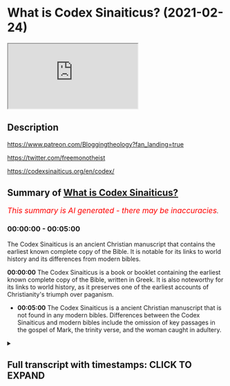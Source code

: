 # What is Codex Sinaiticus? (2021-02-24)

<iframe loading='lazy' allow='autoplay' src='https://www.youtube.com/embed/AWyVj0R2jhU'></iframe>

## Description

https://www.patreon.com/Bloggingtheology?fan_landing=true

https://twitter.com/freemonotheist

https://codexsinaiticus.org/en/codex/

## Summary of [What is Codex Sinaiticus?](https://www.youtube.com/watch?v=AWyVj0R2jhU)


*<span style="color:red; font-size:125%">This summary is AI generated - there may be inaccuracies</span>. [](/)*

### <a onclick="modifyYTiframeseektime('0')">00:00:00</a> - <a onclick="modifyYTiframeseektime('300')">00:05:00</a>

The Codex Sinaiticus is an ancient Christian manuscript that contains the earliest known complete copy of the Bible. It is notable for its links to world history and its differences from modern bibles.

**<a onclick="modifyYTiframeseektime('0')">00:00:00</a>** The Codex Sinaiticus is a book or booklet containing the earliest known complete copy of the Bible, written in Greek. It is also noteworthy for its links to world history, as it preserves one of the earliest accounts of Christianity's triumph over paganism.
* **<a onclick="modifyYTiframeseektime('300')">00:05:00</a>** The Codex Sinaiticus is a ancient Christian manuscript that is not found in any modern bibles. Differences between the Codex Sinaiticus and modern bibles include the omission of key passages in the gospel of Mark, the trinity verse, and the woman caught in adultery.

<details><summary><h2>Full transcript with timestamps: CLICK TO EXPAND</h2></summary>

<a onclick="modifyYTiframeseektime('1')">0:00:01</a> what is the codex sinaiticus  
<a onclick="modifyYTiframeseektime('3')">0:00:03</a> and why does it matter to us today i  
<a onclick="modifyYTiframeseektime('6')">0:00:06</a> think it matters  
<a onclick="modifyYTiframeseektime('7')">0:00:07</a> for two really important reasons which  
<a onclick="modifyYTiframeseektime('9')">0:00:09</a> i'll come to  
<a onclick="modifyYTiframeseektime('10')">0:00:10</a> shortly but firstly what is it what is  
<a onclick="modifyYTiframeseektime('13')">0:00:13</a> the codex sinaiticus  
<a onclick="modifyYTiframeseektime('15')">0:00:15</a> to answer that question i'm going to  
<a onclick="modifyYTiframeseektime('17')">0:00:17</a> read from  
<a onclick="modifyYTiframeseektime('18')">0:00:18</a> in a monastery library preserving codex  
<a onclick="modifyYTiframeseektime('20')">0:00:20</a> sinaiticus and the greek  
<a onclick="modifyYTiframeseektime('22')">0:00:22</a> written heritage this is a  
<a onclick="modifyYTiframeseektime('25')">0:00:25</a> book or booklet produced by the british  
<a onclick="modifyYTiframeseektime('27')">0:00:27</a> library  
<a onclick="modifyYTiframeseektime('28')">0:00:28</a> here in london about a mile and a half  
<a onclick="modifyYTiframeseektime('30')">0:00:30</a> from where i am sitting  
<a onclick="modifyYTiframeseektime('32')">0:00:32</a> and they house they store and preserve  
<a onclick="modifyYTiframeseektime('34')">0:00:34</a> the codex sinaiticus it's usually on  
<a onclick="modifyYTiframeseektime('36')">0:00:36</a> display i've seen it many times  
<a onclick="modifyYTiframeseektime('38')">0:00:38</a> unfortunately the moment it's closed  
<a onclick="modifyYTiframeseektime('40')">0:00:40</a> like so many other things  
<a onclick="modifyYTiframeseektime('42')">0:00:42</a> but i hope one day it'll be open and we  
<a onclick="modifyYTiframeseektime('43')">0:00:43</a> can see it again there is a website  
<a onclick="modifyYTiframeseektime('46')">0:00:46</a> dedicated to this text the codex  
<a onclick="modifyYTiframeseektime('48')">0:00:48</a> sinaiticus  
<a onclick="modifyYTiframeseektime('50')">0:00:50</a> produced by the british library and i'll  
<a onclick="modifyYTiframeseektime('51')">0:00:51</a> link to it in the description  
<a onclick="modifyYTiframeseektime('53')">0:00:53</a> below so firstly what is it well  
<a onclick="modifyYTiframeseektime('56')">0:00:56</a> the codex sinaiticus is a treasure  
<a onclick="modifyYTiframeseektime('59')">0:00:59</a> beyond price often described in  
<a onclick="modifyYTiframeseektime('62')">0:01:02</a> superlatives  
<a onclick="modifyYTiframeseektime('64')">0:01:04</a> this handwritten book is hard to  
<a onclick="modifyYTiframeseektime('67')">0:01:07</a> overestimate for its deep and continuing  
<a onclick="modifyYTiframeseektime('69')">0:01:09</a> significance  
<a onclick="modifyYTiframeseektime('71')">0:01:11</a> for many scholars it is the preeminent  
<a onclick="modifyYTiframeseektime('73')">0:01:13</a> christian bible  
<a onclick="modifyYTiframeseektime('75')">0:01:15</a> known to them as aleph that's the first  
<a onclick="modifyYTiframeseektime('77')">0:01:17</a> letter of the hebrew alphabet  
<a onclick="modifyYTiframeseektime('79')">0:01:19</a> or number one amongst christians  
<a onclick="modifyYTiframeseektime('82')">0:01:22</a> worldwide it is renowned for containing  
<a onclick="modifyYTiframeseektime('85')">0:01:25</a> the earliest complete copy of the bible  
<a onclick="modifyYTiframeseektime('88')">0:01:28</a> of the new testament so this is uh not  
<a onclick="modifyYTiframeseektime('91')">0:01:31</a> the original this is a  
<a onclick="modifyYTiframeseektime('92')">0:01:32</a> copy but it's the very very earliest  
<a onclick="modifyYTiframeseektime('94')">0:01:34</a> that we have  
<a onclick="modifyYTiframeseektime('96')">0:01:36</a> arguably it is also the earliest  
<a onclick="modifyYTiframeseektime('98')">0:01:38</a> christian  
<a onclick="modifyYTiframeseektime('99')">0:01:39</a> bible the ultimate antecedent of all  
<a onclick="modifyYTiframeseektime('102')">0:01:42</a> printed editions of the bible in  
<a onclick="modifyYTiframeseektime('105')">0:01:45</a> whatever language  
<a onclick="modifyYTiframeseektime('106')">0:01:46</a> anywhere in the world as one of the  
<a onclick="modifyYTiframeseektime('109')">0:01:49</a> earliest  
<a onclick="modifyYTiframeseektime('109')">0:01:49</a> luxury codices that's bound books  
<a onclick="modifyYTiframeseektime('113')">0:01:53</a> codices is plural for books codex is  
<a onclick="modifyYTiframeseektime('116')">0:01:56</a> singular  
<a onclick="modifyYTiframeseektime('117')">0:01:57</a> for book uh it's one of the earliest to  
<a onclick="modifyYTiframeseektime('119')">0:01:59</a> survive  
<a onclick="modifyYTiframeseektime('120')">0:02:00</a> from history in the ancient world the  
<a onclick="modifyYTiframeseektime('122')">0:02:02</a> codex  
<a onclick="modifyYTiframeseektime('123')">0:02:03</a> forms one of the most important  
<a onclick="modifyYTiframeseektime('125')">0:02:05</a> landmarks in the history  
<a onclick="modifyYTiframeseektime('127')">0:02:07</a> of the book what is more is pages offer  
<a onclick="modifyYTiframeseektime('130')">0:02:10</a> some of the most direct links with a  
<a onclick="modifyYTiframeseektime('133')">0:02:13</a> crucial turning point in world history  
<a onclick="modifyYTiframeseektime('135')">0:02:15</a> the triumph of the emperor constantine  
<a onclick="modifyYTiframeseektime('138')">0:02:18</a> the great  
<a onclick="modifyYTiframeseektime('139')">0:02:19</a> at the battle of the milvian bridge in  
<a onclick="modifyYTiframeseektime('141')">0:02:21</a> ad312  
<a onclick="modifyYTiframeseektime('143')">0:02:23</a> and the edict of milan in ad  
<a onclick="modifyYTiframeseektime('146')">0:02:26</a> 313 in which constantine formally  
<a onclick="modifyYTiframeseektime('149')">0:02:29</a> recognized christianity  
<a onclick="modifyYTiframeseektime('151')">0:02:31</a> and urged tolerance rather than  
<a onclick="modifyYTiframeseektime('153')">0:02:33</a> persecution of christians  
<a onclick="modifyYTiframeseektime('156')">0:02:36</a> bridging more than 1 600 years  
<a onclick="modifyYTiframeseektime('159')">0:02:39</a> codex sinaiticus is a vivid testament  
<a onclick="modifyYTiframeseektime('162')">0:02:42</a> to human invention and spiritual  
<a onclick="modifyYTiframeseektime('165')">0:02:45</a> inspiration  
<a onclick="modifyYTiframeseektime('167')">0:02:47</a> now one of the reasons it's called the  
<a onclick="modifyYTiframeseektime('169')">0:02:49</a> codex finite  
<a onclick="modifyYTiframeseektime('170')">0:02:50</a> vatic sinaiticus i should say is because  
<a onclick="modifyYTiframeseektime('173')">0:02:53</a> of where  
<a onclick="modifyYTiframeseektime('174')">0:02:54</a> it was found in the monastery of saint  
<a onclick="modifyYTiframeseektime('176')">0:02:56</a> catherine  
<a onclick="modifyYTiframeseektime('177')">0:02:57</a> on mount sinai now that's in egypt  
<a onclick="modifyYTiframeseektime('181')">0:03:01</a> and reputedly the place where moses  
<a onclick="modifyYTiframeseektime('184')">0:03:04</a> according to the book of exodus in the  
<a onclick="modifyYTiframeseektime('186')">0:03:06</a> bible received  
<a onclick="modifyYTiframeseektime('188')">0:03:08</a> revelation from god the torah and had  
<a onclick="modifyYTiframeseektime('190')">0:03:10</a> that encounter  
<a onclick="modifyYTiframeseektime('191')">0:03:11</a> with god and that's why the monastery  
<a onclick="modifyYTiframeseektime('193')">0:03:13</a> was built there probably in the early  
<a onclick="modifyYTiframeseektime('195')">0:03:15</a> 4th century to  
<a onclick="modifyYTiframeseektime('197')">0:03:17</a> commemorate that extraordinary event  
<a onclick="modifyYTiframeseektime('201')">0:03:21</a> as it survives today the codex  
<a onclick="modifyYTiframeseektime('203')">0:03:23</a> sinaiticus  
<a onclick="modifyYTiframeseektime('204')">0:03:24</a> comprises just over 400 large leaves  
<a onclick="modifyYTiframeseektime('208')">0:03:28</a> of prepared animal skin in calf so  
<a onclick="modifyYTiframeseektime('211')">0:03:31</a> the book is made about animal skin  
<a onclick="modifyYTiframeseektime('214')">0:03:34</a> on the parchment leaves is written about  
<a onclick="modifyYTiframeseektime('217')">0:03:37</a> half of the old testament  
<a onclick="modifyYTiframeseektime('219')">0:03:39</a> and apocrypha the whole of the new  
<a onclick="modifyYTiframeseektime('222')">0:03:42</a> testament  
<a onclick="modifyYTiframeseektime('223')">0:03:43</a> and two early christian texts not found  
<a onclick="modifyYTiframeseektime('226')">0:03:46</a> in modern bibles an epistle  
<a onclick="modifyYTiframeseektime('229')">0:03:49</a> described ascribed to the apostle  
<a onclick="modifyYTiframeseektime('232')">0:03:52</a> barnabas and the shepherd by the early  
<a onclick="modifyYTiframeseektime('236')">0:03:56</a> 2nd century  
<a onclick="modifyYTiframeseektime('237')">0:03:57</a> roman writer hermas now  
<a onclick="modifyYTiframeseektime('240')">0:04:00</a> there's a bit of confusion here  
<a onclick="modifyYTiframeseektime('241')">0:04:01</a> potentially because  
<a onclick="modifyYTiframeseektime('243')">0:04:03</a> many people have heard of something  
<a onclick="modifyYTiframeseektime('244')">0:04:04</a> called the gospel of barnabas and some  
<a onclick="modifyYTiframeseektime('246')">0:04:06</a> muslims think that this is  
<a onclick="modifyYTiframeseektime('248')">0:04:08</a> uh an authentic text going back to the  
<a onclick="modifyYTiframeseektime('251')">0:04:11</a> apostle barnabas  
<a onclick="modifyYTiframeseektime('252')">0:04:12</a> well i'm afraid um every scholar in the  
<a onclick="modifyYTiframeseektime('255')">0:04:15</a> world who's ever looked at this  
<a onclick="modifyYTiframeseektime('257')">0:04:17</a> considers the gospel of barnabas that we  
<a onclick="modifyYTiframeseektime('259')">0:04:19</a> have  
<a onclick="modifyYTiframeseektime('260')">0:04:20</a> access to today to be a renaissance  
<a onclick="modifyYTiframeseektime('262')">0:04:22</a> forgery  
<a onclick="modifyYTiframeseektime('263')">0:04:23</a> it doesn't go back to the first century  
<a onclick="modifyYTiframeseektime('265')">0:04:25</a> barnabas being of course  
<a onclick="modifyYTiframeseektime('266')">0:04:26</a> a companion of paul who we had a big  
<a onclick="modifyYTiframeseektime('268')">0:04:28</a> falling out with that's another story  
<a onclick="modifyYTiframeseektime('270')">0:04:30</a> so no one thinks that no one who is an  
<a onclick="modifyYTiframeseektime('272')">0:04:32</a> expert in the field thinks the gospel of  
<a onclick="modifyYTiframeseektime('274')">0:04:34</a> barnabas is authentic i'm afraid  
<a onclick="modifyYTiframeseektime('277')">0:04:37</a> but the epistle of barnabas the letter  
<a onclick="modifyYTiframeseektime('279')">0:04:39</a> of barnabas  
<a onclick="modifyYTiframeseektime('280')">0:04:40</a> goes back to the uh the second century  
<a onclick="modifyYTiframeseektime('283')">0:04:43</a> or or earlier  
<a onclick="modifyYTiframeseektime('284')">0:04:44</a> and is found in this codex and was  
<a onclick="modifyYTiframeseektime('286')">0:04:46</a> considered part of the bible the new  
<a onclick="modifyYTiframeseektime('288')">0:04:48</a> testament  
<a onclick="modifyYTiframeseektime('289')">0:04:49</a> inspired by god and then we have this  
<a onclick="modifyYTiframeseektime('292')">0:04:52</a> thing called the shepherd of  
<a onclick="modifyYTiframeseektime('293')">0:04:53</a> the shepherd of hermes hermes was an  
<a onclick="modifyYTiframeseektime('295')">0:04:55</a> early second century roman  
<a onclick="modifyYTiframeseektime('298')">0:04:58</a> guy and his uh work uh his  
<a onclick="modifyYTiframeseektime('301')">0:05:01</a> uh is considered scripture by many in  
<a onclick="modifyYTiframeseektime('304')">0:05:04</a> the early church  
<a onclick="modifyYTiframeseektime('305')">0:05:05</a> as well but you will not find it  
<a onclick="modifyYTiframeseektime('308')">0:05:08</a> anywhere  
<a onclick="modifyYTiframeseektime('308')">0:05:08</a> in modern bibles this is my modern bible  
<a onclick="modifyYTiframeseektime('310')">0:05:10</a> and you will not find it anywhere here  
<a onclick="modifyYTiframeseektime('312')">0:05:12</a> or any other modern bible in the world  
<a onclick="modifyYTiframeseektime('315')">0:05:15</a> and this is one of the points i wanted  
<a onclick="modifyYTiframeseektime('317')">0:05:17</a> to  
<a onclick="modifyYTiframeseektime('317')">0:05:17</a> uh make about the significance of this  
<a onclick="modifyYTiframeseektime('319')">0:05:19</a> text and i'll come back to that in a  
<a onclick="modifyYTiframeseektime('320')">0:05:20</a> second  
<a onclick="modifyYTiframeseektime('322')">0:05:22</a> all of these texts in the new testament  
<a onclick="modifyYTiframeseektime('324')">0:05:24</a> of course are in greek  
<a onclick="modifyYTiframeseektime('326')">0:05:26</a> uh and the this is it appears in the  
<a onclick="modifyYTiframeseektime('328')">0:05:28</a> original  
<a onclick="modifyYTiframeseektime('329')">0:05:29</a> um vernacular language the language that  
<a onclick="modifyYTiframeseektime('331')">0:05:31</a> people spoke in the  
<a onclick="modifyYTiframeseektime('333')">0:05:33</a> roman empire which was called coiner  
<a onclick="modifyYTiframeseektime('335')">0:05:35</a> greek  
<a onclick="modifyYTiframeseektime('336')">0:05:36</a> so uh just ex uh  
<a onclick="modifyYTiframeseektime('339')">0:05:39</a> there's no there's no confusion the the  
<a onclick="modifyYTiframeseektime('341')">0:05:41</a> romans typically didn't speak latin they  
<a onclick="modifyYTiframeseektime('343')">0:05:43</a> spoke greek  
<a onclick="modifyYTiframeseektime('345')">0:05:45</a> uh coin or greek and the old testament  
<a onclick="modifyYTiframeseektime('348')">0:05:48</a> in this version is also in greek  
<a onclick="modifyYTiframeseektime('350')">0:05:50</a> although  
<a onclick="modifyYTiframeseektime('350')">0:05:50</a> it's in a slightly different form of  
<a onclick="modifyYTiframeseektime('353')">0:05:53</a> greek called the septuagint  
<a onclick="modifyYTiframeseektime('355')">0:05:55</a> and that goes back to the second and  
<a onclick="modifyYTiframeseektime('356')">0:05:56</a> third centuries bc when it was  
<a onclick="modifyYTiframeseektime('358')">0:05:58</a> translated  
<a onclick="modifyYTiframeseektime('359')">0:05:59</a> and in amongst these books in the codex  
<a onclick="modifyYTiframeseektime('362')">0:06:02</a> santiagos are  
<a onclick="modifyYTiframeseektime('363')">0:06:03</a> tobit judith 1 and 4 maccabees the book  
<a onclick="modifyYTiframeseektime('366')">0:06:06</a> of wisdom the book of tobit  
<a onclick="modifyYTiframeseektime('368')">0:06:08</a> and 2 esdras now all these books  
<a onclick="modifyYTiframeseektime('371')">0:06:11</a> are in the modern catholic canon well  
<a onclick="modifyYTiframeseektime('374')">0:06:14</a> apart from four maccabees they've only  
<a onclick="modifyYTiframeseektime('376')">0:06:16</a> got  
<a onclick="modifyYTiframeseektime('376')">0:06:16</a> one and two maccabees four maccabees is  
<a onclick="modifyYTiframeseektime('379')">0:06:19</a> in the orthodox canon the russian and  
<a onclick="modifyYTiframeseektime('381')">0:06:21</a> greek orthodox  
<a onclick="modifyYTiframeseektime('382')">0:06:22</a> but what one of the points um i wanted  
<a onclick="modifyYTiframeseektime('385')">0:06:25</a> to make here  
<a onclick="modifyYTiframeseektime('386')">0:06:26</a> is the is just to emphasize that what  
<a onclick="modifyYTiframeseektime('389')">0:06:29</a> makes  
<a onclick="modifyYTiframeseektime('389')">0:06:29</a> up the bible the books that comes to con  
<a onclick="modifyYTiframeseektime('392')">0:06:32</a> that make up the canon  
<a onclick="modifyYTiframeseektime('393')">0:06:33</a> of the christian bible uh differ  
<a onclick="modifyYTiframeseektime('396')">0:06:36</a> depending on which era you're asking the  
<a onclick="modifyYTiframeseektime('399')">0:06:39</a> question of  
<a onclick="modifyYTiframeseektime('400')">0:06:40</a> and which church you're asking uh  
<a onclick="modifyYTiframeseektime('403')">0:06:43</a> christians have different bibles with  
<a onclick="modifyYTiframeseektime('404')">0:06:44</a> different books  
<a onclick="modifyYTiframeseektime('406')">0:06:46</a> even the new testament is different uh  
<a onclick="modifyYTiframeseektime('409')">0:06:49</a> in some respects has different books  
<a onclick="modifyYTiframeseektime('411')">0:06:51</a> in it so it's a much more open-ended um  
<a onclick="modifyYTiframeseektime('415')">0:06:55</a> process and it was never fixed uh like  
<a onclick="modifyYTiframeseektime('418')">0:06:58</a> the quran is with  
<a onclick="modifyYTiframeseektime('419')">0:06:59</a> a certain number of chapters that all  
<a onclick="modifyYTiframeseektime('421')">0:07:01</a> people agree on  
<a onclick="modifyYTiframeseektime('422')">0:07:02</a> and christians still disagree today on  
<a onclick="modifyYTiframeseektime('424')">0:07:04</a> which books go up the bi  
<a onclick="modifyYTiframeseektime('426')">0:07:06</a> make up the bible and this has doctrinal  
<a onclick="modifyYTiframeseektime('428')">0:07:08</a> implications because the catholic canon  
<a onclick="modifyYTiframeseektime('430')">0:07:10</a> includes one maccabees for example which  
<a onclick="modifyYTiframeseektime('434')">0:07:14</a> um they understand to teach the doctrine  
<a onclick="modifyYTiframeseektime('436')">0:07:16</a> of purgatory  
<a onclick="modifyYTiframeseektime('437')">0:07:17</a> and the legitimacy of praying to saints  
<a onclick="modifyYTiframeseektime('440')">0:07:20</a> that's a different subject  
<a onclick="modifyYTiframeseektime('441')">0:07:21</a> so it matters which books make up the  
<a onclick="modifyYTiframeseektime('443')">0:07:23</a> bible it creates  
<a onclick="modifyYTiframeseektime('445')">0:07:25</a> informs doctrine of the churches  
<a onclick="modifyYTiframeseektime('448')">0:07:28</a> so that's one of the really important  
<a onclick="modifyYTiframeseektime('450')">0:07:30</a> reasons  
<a onclick="modifyYTiframeseektime('451')">0:07:31</a> but the another reason is is what's not  
<a onclick="modifyYTiframeseektime('455')">0:07:35</a> in  
<a onclick="modifyYTiframeseektime('455')">0:07:35</a> the codex sinaiticus lots of things are  
<a onclick="modifyYTiframeseektime('458')">0:07:38</a> not in this  
<a onclick="modifyYTiframeseektime('458')">0:07:38</a> codex which are in modern bibles for  
<a onclick="modifyYTiframeseektime('460')">0:07:40</a> example  
<a onclick="modifyYTiframeseektime('461')">0:07:41</a> the really famous story of the woman  
<a onclick="modifyYTiframeseektime('464')">0:07:44</a> caught in adultery  
<a onclick="modifyYTiframeseektime('466')">0:07:46</a> in john's gospel uh chapter seven  
<a onclick="modifyYTiframeseektime('468')">0:07:48</a> chapter eight  
<a onclick="modifyYTiframeseektime('469')">0:07:49</a> which is in all modern bibles but it's  
<a onclick="modifyYTiframeseektime('471')">0:07:51</a> not in the codex sonyaticus that's  
<a onclick="modifyYTiframeseektime('474')">0:07:54</a> because it wasn't part  
<a onclick="modifyYTiframeseektime('475')">0:07:55</a> of john's gospel then another  
<a onclick="modifyYTiframeseektime('479')">0:07:59</a> thing that's missing are the  
<a onclick="modifyYTiframeseektime('480')">0:08:00</a> resurrection appearances believe it or  
<a onclick="modifyYTiframeseektime('482')">0:08:02</a> not  
<a onclick="modifyYTiframeseektime('482')">0:08:02</a> in the earliest gospel of mark there are  
<a onclick="modifyYTiframeseektime('484')">0:08:04</a> no resurrection appearances  
<a onclick="modifyYTiframeseektime('486')">0:08:06</a> in the earliest gospel according to the  
<a onclick="modifyYTiframeseektime('488')">0:08:08</a> earliest new testament  
<a onclick="modifyYTiframeseektime('490')">0:08:10</a> what else is different um there are a  
<a onclick="modifyYTiframeseektime('492')">0:08:12</a> number the famous trinity verse  
<a onclick="modifyYTiframeseektime('494')">0:08:14</a> of uh 1 john 5 7. it goes without saying  
<a onclick="modifyYTiframeseektime('498')">0:08:18</a> is not  
<a onclick="modifyYTiframeseektime('499')">0:08:19</a> in the earliest new testament we have  
<a onclick="modifyYTiframeseektime('501')">0:08:21</a> that's a  
<a onclick="modifyYTiframeseektime('502')">0:08:22</a> much much later medieval uh insertion  
<a onclick="modifyYTiframeseektime('505')">0:08:25</a> into the text now there are dozens of  
<a onclick="modifyYTiframeseektime('508')">0:08:28</a> other much  
<a onclick="modifyYTiframeseektime('508')">0:08:28</a> smaller differences which i'm not going  
<a onclick="modifyYTiframeseektime('510')">0:08:30</a> to list uh you can discover for yourself  
<a onclick="modifyYTiframeseektime('513')">0:08:33</a> if you go on the website where the codex  
<a onclick="modifyYTiframeseektime('516')">0:08:36</a> differs from  
<a onclick="modifyYTiframeseektime('517')">0:08:37</a> modern bibles um so that this  
<a onclick="modifyYTiframeseektime('520')">0:08:40</a> causes them to question the whole idea  
<a onclick="modifyYTiframeseektime('522')">0:08:42</a> of of the preservation of the bible  
<a onclick="modifyYTiframeseektime('524')">0:08:44</a> and what is and what isn't the word of  
<a onclick="modifyYTiframeseektime('526')">0:08:46</a> god which books are scripture and  
<a onclick="modifyYTiframeseektime('528')">0:08:48</a> inspired by god well  
<a onclick="modifyYTiframeseektime('529')">0:08:49</a> depends who you ask and it matters as i  
<a onclick="modifyYTiframeseektime('532')">0:08:52</a> say  
<a onclick="modifyYTiframeseektime('532')">0:08:52</a> for doctrine and some really important  
<a onclick="modifyYTiframeseektime('536')">0:08:56</a> much much love stories like the woman  
<a onclick="modifyYTiframeseektime('538')">0:08:58</a> caught in adultery  
<a onclick="modifyYTiframeseektime('539')">0:08:59</a> are simply not part of the early bible  
<a onclick="modifyYTiframeseektime('541')">0:09:01</a> manuscripts certainly not our earliest  
<a onclick="modifyYTiframeseektime('543')">0:09:03</a> one  
<a onclick="modifyYTiframeseektime('544')">0:09:04</a> and uh it was it became part of the  
<a onclick="modifyYTiframeseektime('546')">0:09:06</a> bible much later  
<a onclick="modifyYTiframeseektime('549')">0:09:09</a> so um that's all i want to say about  
<a onclick="modifyYTiframeseektime('552')">0:09:12</a> this  
<a onclick="modifyYTiframeseektime('552')">0:09:12</a> now i do recommend you look into this  
<a onclick="modifyYTiframeseektime('554')">0:09:14</a> more  
<a onclick="modifyYTiframeseektime('555')">0:09:15</a> and i just want to emphasize as i say  
<a onclick="modifyYTiframeseektime('557')">0:09:17</a> the idea that the canon of scripture is  
<a onclick="modifyYTiframeseektime('559')">0:09:19</a> not  
<a onclick="modifyYTiframeseektime('560')">0:09:20</a> fixed it depends on which church you go  
<a onclick="modifyYTiframeseektime('562')">0:09:22</a> to and what you want to believe  
<a onclick="modifyYTiframeseektime('564')">0:09:24</a> and this affects doctrine and secondly  
<a onclick="modifyYTiframeseektime('567')">0:09:27</a> that the earliest manuscript that we  
<a onclick="modifyYTiframeseektime('568')">0:09:28</a> have is missing some really key  
<a onclick="modifyYTiframeseektime('571')">0:09:31</a> passages the resurrection appearances in  
<a onclick="modifyYTiframeseektime('574')">0:09:34</a> the gospel of mark  
<a onclick="modifyYTiframeseektime('575')">0:09:35</a> the woman caught on adultery the  
<a onclick="modifyYTiframeseektime('577')">0:09:37</a> trinitarian verse and so on they're all  
<a onclick="modifyYTiframeseektime('580')">0:09:40</a> missing  
<a onclick="modifyYTiframeseektime('580')">0:09:40</a> from this manuscript and the trini and  
<a onclick="modifyYTiframeseektime('583')">0:09:43</a> the codex sonyasakas is their most  
<a onclick="modifyYTiframeseektime('585')">0:09:45</a> important single manuscript  
<a onclick="modifyYTiframeseektime('588')">0:09:48</a> in the world this is the the mother of  
<a onclick="modifyYTiframeseektime('591')">0:09:51</a> all manuscripts  
<a onclick="modifyYTiframeseektime('593')">0:09:53</a> so i hope that was of interest until  
<a onclick="modifyYTiframeseektime('595')">0:09:55</a> next time  

</details>

